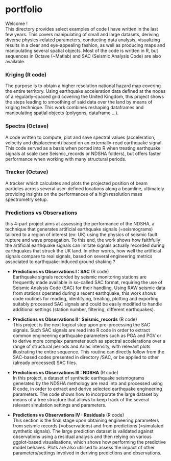 # portfolio

Welcome !     
This directory provides select examples of code I have written in the last few years. This covers manipulating of small and large datasets, deriving diverse physics-related parameters, conducting data analysis, visualizing results in a clear and eye-appealing fashion, as well as producing maps and manipulating several spatial objects. Most of the code is written in R, but sequences in Octave (~Matlab) and SAC (Seismic Analysis Code) are also available.


### **Kriging** (R code)   
The purpose is to obtain a higher resolution national hazard map covering the entire territory. Using earthquake acceleration data defined at the nodes of a regularly-spaced grid covering the United Kingdom, this project shows the steps leading to smoothing of said data over the land by means of kriging technique. This work combines reshaping dataframes and manipulating spatial objects (polygons, dataframe ...).
    
### Spectra (Octave)          
A code written to compute, plot and save spectral values (acceleration, velocity and displacement) based on an externally-read earthquake signal. This code served as a basis when ported into R when treating earthquake signals at scale (see Seismic_records or NDSHA folders), but offers faster performance when working with many structural periods.

### **Tracker** (Octave)            
A tracker which calculates and plots the projected position of beam particles across several user-defined locations along a beamline, ultimately providing insights on the performances of a high resolution mass spectrometry setup.


### Predictions vs Observations   
this 4-part project aims at assessing the performance of the NDSHA, a technique that generates artificial earthquake signals (=seismograms) tailored to a region of interest (ex: UK) using the physics of seismic fault rupture and wave propagation. To this end, the work shows how faithfully the artificial earthquake signals can imitate signals actually recorded during earthquakes that struck the UK land. In other words, how well the artificial signals compare to real signals, based on several engineering metrics associated to earthquake-induced ground shaking ?

+ **Predictions vs Observations I : SAC**  (R code)      
Earthquake signals recorded by seismic monitoring stations are frequently made available in so-called SAC format, requiring the use of Seismic Analysis Code (SAC) for their handling. Using RAW seismic data from stations operated during a recent earthquake, this work shows code routines for reading, identifying, treating, plotting and exporting suitably processed SAC signals and could be easily modified to handle additional settings (station number, filtering, different earthquakes).
  

+ **Predictions vs Observations II : Seismic_records** (R code)       
This project is the next logical step upon pre-processing the SAC signals. Such SAC signals are read into R code in order to extract common engineering earthquake parameters such as PGA and PGV or to derive more complex parameter such as spectral accelerations over a range of structural periods and Arias intensity, with relevant plots illustrating the entire sequence.
This routine can directly follow from the SAC-based codes presented in directory /SAC, or be applied to other (already processed) SAC files.


+ **Predictions vs Observations III : NDSHA** (R code)           
In this project, a dataset of synthetic earthquake seismograms generated by the NDSHA methology are read into and processed using R code, in order to extract and derive selected earthquake engineering parameters. The code shows how to incorporate the large dataset by means of a tree structure that allows to keep track of the several relevant simulation settings and parameters.


+ **Predictions vs Observations IV : Residuals**  (R code)              
This section is the final stage upon obtaining engineering parameters from seismic records (=observations) and from predictions (=simulated synthetic signals). The large prediction dataset is validated against observations using a residual analysis and then relying on various ggplot-based visualisations, which shows how performing the predictive model behaves. Plots are also utilised to assess the impact of other parameters/settings involved in deriving predictions and observations.
